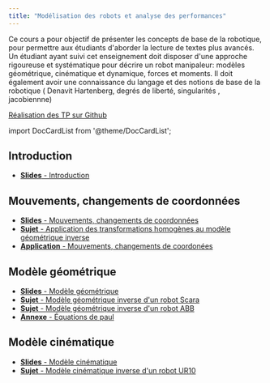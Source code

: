 ```yaml
---
title: "Modélisation des robots et analyse des performances"
---
```


Ce cours a pour objectif de présenter les concepts de base de la robotique, pour permettre aux
étudiants d'aborder la lecture de textes plus avancés. Un étudiant ayant suivi cet enseignement doit
disposer d'une approche rigoureuse et systématique pour décrire un robot manipaleur: modèles
géométrique, cinématique et dynamique, forces et moments. Il doit également avoir une connaissance
du langage et des notions de base de la robotique ( Denavit Hartenberg, degrés de liberté, singularités ,
jacobiennne)

[Réalisation des TP sur Github](https://github.com/Sdelpeuch/Semestre_9/tree/master/Modelisation)

import DocCardList from '@theme/DocCardList';

<DocCardList />

## Introduction

+ [**Slides** - Introduction](./img/1.pdf)



## Mouvements, changements de coordonnées

+ [**Slides** - Mouvements, changements de coordonnées](./img/2.pdf)
+ [**Sujet** - Application des transformations homogènes au modèle géométrique inverse](./img/exo1.pdf)
+ [**Application** - Mouvements, changements de coordonées](./img/exo1_application.pdf)



## Modèle géométrique
+ [**Slides** - Modèle géométrique](./img/3.pdf)
+ [**Sujet** - Modèle géométrique inverse d'un robot Scara](./img/exo2.1.pdf)
+ [**Sujet** - Modèle géométrique inverse d'un robot ABB](./img/exo2.2.pdf)
+ [**Annexe** - Équations de paul](./img/paul.pdf)

## Modèle cinématique
+ [**Slides** - Modèle cinématique](./img/4.pdf)
+ [**Sujet** - Modèle cinématique inverse d'un robot UR10](https://moodle.bordeaux-inp.fr/mod/resource/view.php?id=93385)
